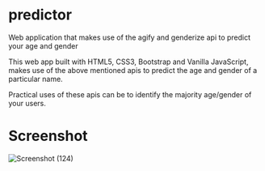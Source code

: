 # predictor
Web application that makes use of the agify and genderize api to predict your age and gender

This web app built with HTML5, CSS3, Bootstrap and Vanilla JavaScript, makes use of the above mentioned apis to predict the age and gender of a particular name.

Practical uses of these apis can be to identify the majority age/gender of your users.

# Screenshot

![Screenshot (124)](https://user-images.githubusercontent.com/79677353/190438370-8ab8916a-1634-46a7-8f2e-d0bebc3ad239.png)
